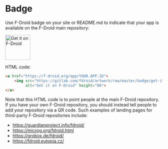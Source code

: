 # Badge

Use F-Droid badge on your site or README.md to indicate that your app is
available on the F-Droid main repository:

<img src="https://gitlab.com/fdroid/artwork/raw/master/badge/get-it-on.png"
     alt="Get it on F-Droid" height="80">

HTML code:

```html
<a href="https://f-droid.org/app/YOUR.APP.ID">
    <img src="https://gitlab.com/fdroid/artwork/raw/master/badge/get-it-on.png"
         alt="Get it on F-Droid" height="80">
</a>
```

Note that this HTML code is to point people at the main F-Droid repository.
If you have your own F-Droid repository, you should instead tell people to
add your repository via a QR code. Such examples of landing pages for
third-party F-Droid repositories include:

* https://guardianproject.info/fdroid/
* https://microg.org/fdroid.html
* https://grobox.de/fdroid/
* https://fdroid.eutopia.cz/
